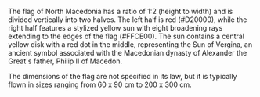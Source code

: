 The flag of North Macedonia has a ratio of 1:2 (height to width) and is divided vertically into two halves. The left half is red (#D20000), while the right half features a stylized yellow sun with eight broadening rays extending to the edges of the flag (#FFCE00). The sun contains a central yellow disk with a red dot in the middle, representing the Sun of Vergina, an ancient symbol associated with the Macedonian dynasty of Alexander the Great's father, Philip II of Macedon.

The dimensions of the flag are not specified in its law, but it is typically flown in sizes ranging from 60 x 90 cm to 200 x 300 cm.